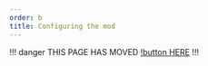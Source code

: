 ```yaml
---
order: b
title: Configuring the mod
---
```

!!! danger
THIS PAGE HAS MOVED [!button HERE](https://mmode.fdd-docs.com/configure/)
!!!
